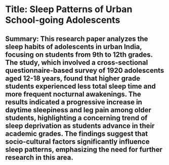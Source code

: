 # Title: Sleep Patterns of Urban School-going Adolescents

## Summary: This research paper analyzes the sleep habits of adolescents in urban India, focusing on students from 9th to 12th grades. The study, which involved a cross-sectional questionnaire-based survey of 1920 adolescents aged 12-18 years, found that higher grade students experienced less total sleep time and more frequent nocturnal awakenings. The results indicated a progressive increase in daytime sleepiness and leg pain among older students, highlighting a concerning trend of sleep deprivation as students advance in their academic grades. The findings suggest that socio-cultural factors significantly influence sleep patterns, emphasizing the need for further research in this area.